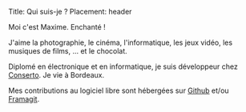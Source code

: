 Title: Qui suis-je ?
Placement: header

<p class="lead">
  Moi c'est Maxime. Enchanté !
</p>

J'aime la photographie, le cinéma, l'informatique, les jeux vidéo, les musiques de films, ... et  le chocolat.

Diplomé en électronique et en informatique, je suis développeur chez [Conserto](https://conserto.pro/). Je vie à Bordeaux.

Mes contributions au logiciel libre sont hébergées sur [Github](https://github.com/mlcdf) et/ou [Framagit](https://framagit.org/mlcdf).
